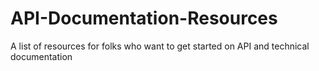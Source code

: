 # API-Documentation-Resources
A list of resources for folks who want to get started on API and technical documentation

